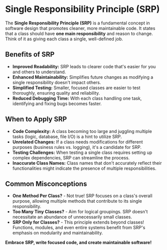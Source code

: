 # Single Responsibility Principle (SRP)

The **Single Responsibility Principle (SRP)** is a fundamental concept in software design that promotes cleaner, more maintainable code. It states that a class should have **one main responsibility** and reason to change. Think of it as giving each class a single, well-defined job.

## Benefits of SRP

- **Improved Readability:** SRP leads to clearer code that's easier for you and others to understand.
- **Enhanced Maintainability:** Simplifies future changes as modifying a single responsibility doesn't impact others.
- **Simplified Testing:** Smaller, focused classes are easier to test thoroughly, ensuring quality and reliability.
- **Reduced Debugging Time:** With each class handling one task, identifying and fixing bugs becomes faster.

## When to Apply SRP

-   **Code Complexity:** A class becoming too large and juggling multiple tasks (logic, database, file I/O) is a hint to utilize SRP.
-   **Unrelated Changes:** If a class needs modifications for different purposes (business rules vs. logging), it's a candidate for SRP.
-   **Testing Challenges:** When testing a single class requires setting up complex dependencies, SRP can streamline the process.
-   **Inaccurate Class Names:** Class names that don't accurately reflect their functionalities might indicate the presence of multiple responsibilities.

## Common Misconceptions
-   **One Method Per Class?** - Not true! SRP focuses on a class's overall purpose, allowing multiple methods that contribute to its single responsibility.
-   **Too Many Tiny Classes?** - Aim for logical groupings. SRP doesn't necessitate an abundance of unnecessarily small classes.
-   **SRP Only for Classes?** - This principle extends beyond classes! Functions, modules, and even entire systems benefit from SRP's emphasis on modularity and maintainability.

**Embrace SRP, write focused code, and create maintainable software!**